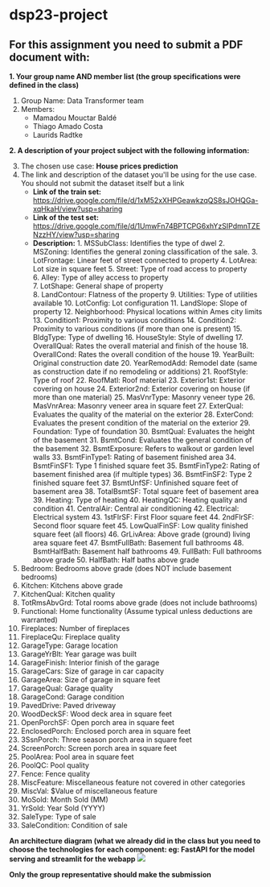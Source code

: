 ﻿# dsp23-project
## For this assignment you need to submit a PDF document with:

**1. Your group name AND member list (the group specifications were defined in the class)**  
 1. Group Name: Data Transformer team
 2. Members:
	 - Mamadou Mouctar Baldé
	 - Thiago Amado Costa
	 - Laurids Radtke 

**2. A description of your project subject with the following information:**

 3. The chosen use case: **House prices prediction** 
 4. The link and description of the dataset you'll be using for the use case. You should not submit the dataset itself but a link
	 - **Link of the train set:** https://drive.google.com/file/d/1xM52xXHPGeawkzqQS8sJOHQGa-xqHkaH/view?usp=sharing
	 - **Link of the test set:** https://drive.google.com/file/d/1UmwFn74BPTCPG6xhYzSIPdmnTZENzzHY/view?usp=sharing
	 - **Description:** 
			1. MSSubClass: Identifies the type of dwel
			2. MSZoning: Identifies the general zoning classification of the sale.
			3. LotFrontage: Linear feet of street connected to property
			4. LotArea: Lot size in square feet
			5. Street: Type of road access to property  
  			6. Alley: Type of alley access to property		
			7. LotShape: General shape of property     
			8. LandContour: Flatness of the property
			9. Utilities: Type of utilities available
			10. LotConfig: Lot configuration
			11. LandSlope: Slope of property
			12. Neighborhood: Physical locations within Ames city limits
			13. Condition1: Proximity to various conditions
			14. Condition2: Proximity to various conditions (if more than one is present)
			15. BldgType: Type of dwelling
			16. HouseStyle: Style of dwelling
			17. OverallQual: Rates the overall material and finish of the house
			18. OverallCond: Rates the overall condition of the house
			19. YearBuilt: Original construction date
			20. YearRemodAdd: Remodel date (same as construction date if no remodeling or additions)
			21. RoofStyle: Type of roof
			22. RoofMatl: Roof material
			23. Exterior1st: Exterior covering on house
			24. Exterior2nd: Exterior covering on house (if more than one material)
			25. MasVnrType: Masonry veneer type
			26. MasVnrArea: Masonry veneer area in square feet
			27. ExterQual: Evaluates the quality of the material on the exterior 
			28. ExterCond: Evaluates the present condition of the material on the exterior
			29. Foundation: Type of foundation
			30. BsmtQual: Evaluates the height of the basement
			31. BsmtCond: Evaluates the general condition of the basement
			32. BsmtExposure: Refers to walkout or garden level walls
			33. BsmtFinType1: Rating of basement finished area
			34. BsmtFinSF1: Type 1 finished square feet
			35. BsmtFinType2: Rating of basement finished area (if multiple types)
			36. BsmtFinSF2: Type 2 finished square feet
			37. BsmtUnfSF: Unfinished square feet of basement area
			38. TotalBsmtSF: Total square feet of basement area
			39. Heating: Type of heating
			40. HeatingQC: Heating quality and condition
			41. CentralAir: Central air conditioning
			42. Electrical: Electrical system
			43. 1stFlrSF: First Floor square feet
			44. 2ndFlrSF: Second floor square feet
			45. LowQualFinSF: Low quality finished square feet (all floors)
			46. GrLivArea: Above grade (ground) living area square feet
			47. BsmtFullBath: Basement full bathrooms
			48. BsmtHalfBath: Basement half bathrooms
			49. FullBath: Full bathrooms above grade
			50. HalfBath: Half baths above grade
 5. Bedroom: Bedrooms above grade (does NOT include basement bedrooms)
 6. Kitchen: Kitchens above grade
 7. KitchenQual: Kitchen quality
 8. TotRmsAbvGrd: Total rooms above grade (does not include bathrooms)
 9. Functional: Home functionality (Assume typical unless deductions are warranted)
 10. Fireplaces: Number of fireplaces
 11. FireplaceQu: Fireplace quality
 12. GarageType: Garage location
 13. GarageYrBlt: Year garage was built
 14. GarageFinish: Interior finish of the garage
 15. GarageCars: Size of garage in car capacity
 16. GarageArea: Size of garage in square feet
 17. GarageQual: Garage quality
 18. GarageCond: Garage condition
 19. PavedDrive: Paved driveway
 20. WoodDeckSF: Wood deck area in square feet
 21. OpenPorchSF: Open porch area in square feet
 22. EnclosedPorch: Enclosed porch area in square feet
 23. 3SsnPorch: Three season porch area in square feet
 24. ScreenPorch: Screen porch area in square feet
 25. PoolArea: Pool area in square feet
 26. PoolQC: Pool quality
 27. Fence: Fence quality
 28. MiscFeature: Miscellaneous feature not covered in other categories
 29. MiscVal: $Value of miscellaneous feature
 30. MoSold: Month Sold (MM)
 31. YrSold: Year Sold (YYYY)
 32. SaleType: Type of sale
 33. SaleCondition: Condition of sale

 **An architecture diagram (what we already did in the class but you need to choose the technologies for each component: eg: FastAPI for
     the model serving and streamlit for the webapp**
![](https://drive.google.com/file/d/1zZtIqkdBZadAScJj2_eUhACyRHE1vG8p/view?usp=sharing)

**Only the group representative should make the submission**

